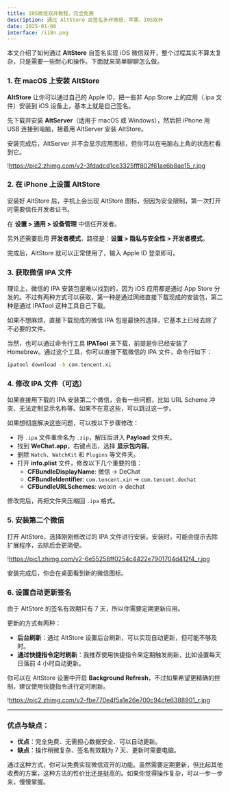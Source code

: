 ```yaml
---
title: IOS微信双开教程，完全免费
description: 通过 AltStore 自签名多开微信，苹果，IOS双开
date: 2025-01-06
interface: /i18n.png
---
```


本文介绍了如何通过 **AltStore** 自签名实现 iOS 微信双开，整个过程其实不算太复杂，只是需要一些耐心和操作。下面就来简单聊聊怎么做。

### 1. **在 macOS 上安装 AltStore**

**AltStore** 让你可以通过自己的 Apple ID，把一些非 App Store 上的应用（.ipa 文件）安装到 iOS 设备上，基本上就是自己签名。

先下载并安装 **AltServer**（适用于 macOS 或 Windows），然后把 iPhone 用 USB 连接到电脑，接着用 AltServer 安装 AltStore。

安装完成后，AltServer 并不会显示应用图标，但你可以在电脑右上角的状态栏看到它。

!https://pic2.zhimg.com/v2-3fdadcd1ce3325fff802f61ae6b8ae15_r.jpg

### 2. **在 iPhone 上设置 AltStore**

安装好 AltStore 后，手机上会出现 AltStore 图标，但因为安全限制，第一次打开时需要信任开发者证书。

在 **设置 > 通用 > 设备管理** 中信任开发者。

另外还需要启用 **开发者模式**，路径是：**设置 > 隐私与安全性 > 开发者模式**。

完成后，AltStore 就可以正常使用了，输入 Apple ID 登录即可。

### 3. **获取微信 IPA 文件**

理论上，微信的 IPA 安装包是难以找到的，因为 iOS 应用都是通过 App Store 分发的。不过有两种方式可以获取，第一种是通过网络直接下载现成的安装包，第二种是通过 IPATool 这种工具自己下载。

如果不想麻烦，直接下载现成的微信 IPA 包是最快的选择，它基本上已经去除了不必要的文件。

当然，也可以通过命令行工具 **IPATool** 来下载，前提是你已经安装了 Homebrew。通过这个工具，你可以直接下载微信的 IPA 文件，命令行如下：

```bash
ipatool download -b com.tencent.xi

```

### 4. **修改 IPA 文件（可选）**

如果直接用下载的 IPA 安装第二个微信，会有一些问题，比如 URL Scheme 冲突、无法定制显示名称等。如果不在意这些，可以跳过这一步。

如果想彻底解决这些问题，可以按以下步骤修改：

- 将 `.ipa` 文件重命名为 `.zip`，解压后进入 **Payload** 文件夹。
- 找到 **WeChat.app**，右键点击，选择 **显示包内容**。
- 删除 `Watch`、`WatchKit` 和 `Plugins` 等文件夹。
- 打开 **info.plist** 文件，修改以下几个重要的值：
    - **CFBundleDisplayName**: 微信 → DeChat
    - **CFBundleIdentifier**: `com.tencent.xin` → `com.tencent.dechat`
    - **CFBundleURLSchemes**: weixin → dechat

修改完后，再把文件夹压缩回 `.ipa` 格式。

### 5. **安装第二个微信**

打开 AltStore，选择刚刚修改过的 IPA 文件进行安装。安装时，可能会提示去除扩展程序，去除后会更简便。

!https://pic1.zhimg.com/v2-6e55256ff0254c4422e7901704d412f4_r.jpg

安装完成后，你会在桌面看到新的微信图标。

### 6. **设置自动更新签名**

由于 AltStore 的签名有效期只有 7 天，所以你需要定期更新应用。

更新的方式有两种：

- **后台刷新**：通过 AltStore 设置后台刷新，可以实现自动更新，但可能不够及时。
- **通过快捷指令定时刷新**：我推荐使用快捷指令来定期触发刷新，比如设置每天日落前 4 小时自动更新。

你可以在 AltStore 设置中开启 **Background Refresh**，不过如果希望更精确的控制，建议使用快捷指令进行定时刷新。

!https://pic2.zhimg.com/v2-fbe770e4f5a1e26e700c94cfe6388901_r.jpg

---

### 优点与缺点：

- **优点**：完全免费、无需担心数据安全、可以自动更新。
- **缺点**：操作稍微复杂、签名有效期为 7 天、更新时需要电脑。

通过这种方式，你可以免费实现微信双开的功能。虽然需要定期更新，但比起其他收费的方案，这种方法的性价比还是挺高的。如果你觉得操作复杂，可以一步一步来，慢慢掌握。